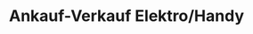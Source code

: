 ---
title: "Ankauf-Verkauf Elektro/Handy"
url: /grevenbroich/ankauf-verkauf-elektro-handy/
shop: Elektronik
---